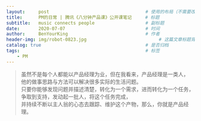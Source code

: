 ```yaml
---
layout:     post                                    # 使用的布局（不需要改）
title:      PM的日常 | 腾讯《八分钟产品课》公开课笔记     # 标题 
subtitle:   music connects people                   # 副标题
date:       2020-07-07                              # 时间
author:     BenYourKing                             # 作者
header-img: img/robot-0823.jpg                           # 这篇文章标题背景图片
catalog: true                                       # 是否归档
tags:                                               # 标签
    - PM
---
```

            
            
>虽然不是每个人都能以产品经理为业，但在我看来，产品经理是一类人，                   
>他的做事思路与方法可以解决很多实际的生活问题。                    
>只要你能够发现问题并描述清楚，转化为一个需求，进而转化为一个任务，             
>争取到支持，发动起一批人，将这个任务完成，              
>并持续不断以主人翁的心态去跟踪、维护这个产物，那么，你就是产品经理。    
















